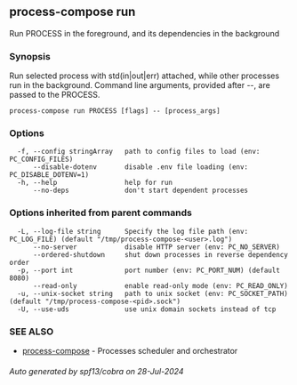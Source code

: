 ## process-compose run

Run PROCESS in the foreground, and its dependencies in the background

### Synopsis

Run selected process with std(in|out|err) attached, while other processes run in the background.
Command line arguments, provided after --, are passed to the PROCESS.

```
process-compose run PROCESS [flags] -- [process_args]
```

### Options

```
  -f, --config stringArray   path to config files to load (env: PC_CONFIG_FILES)
      --disable-dotenv       disable .env file loading (env: PC_DISABLE_DOTENV=1)
  -h, --help                 help for run
      --no-deps              don't start dependent processes
```

### Options inherited from parent commands

```
  -L, --log-file string      Specify the log file path (env: PC_LOG_FILE) (default "/tmp/process-compose-<user>.log")
      --no-server            disable HTTP server (env: PC_NO_SERVER)
      --ordered-shutdown     shut down processes in reverse dependency order
  -p, --port int             port number (env: PC_PORT_NUM) (default 8080)
      --read-only            enable read-only mode (env: PC_READ_ONLY)
  -u, --unix-socket string   path to unix socket (env: PC_SOCKET_PATH) (default "/tmp/process-compose-<pid>.sock")
  -U, --use-uds              use unix domain sockets instead of tcp
```

### SEE ALSO

* [process-compose](process-compose.md)	 - Processes scheduler and orchestrator

###### Auto generated by spf13/cobra on 28-Jul-2024
